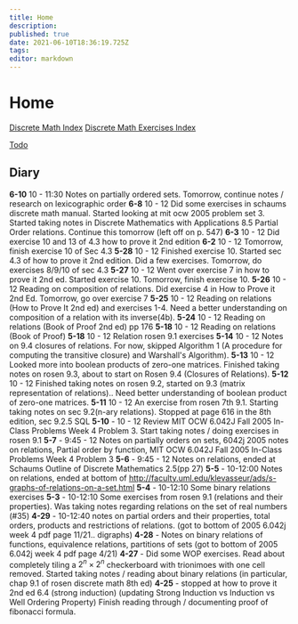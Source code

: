 ```yaml
---
title: Home
description: 
published: true
date: 2021-06-10T18:36:19.725Z
tags: 
editor: markdown
---
```


# Home
[Discrete Math Index](/mathematics/discrete-mathematics/index)
[Discrete Math Exercises Index](/mathematics/discrete-mathematics/problems-and-examples/index)


[Todo](/todo)

## Diary
**6-10** 10 - 11:30 Notes on partially ordered sets. Tomorrow, continue notes / research on lexicographic order 
**6-8** 10 - 12 Did some exercises in schaums discrete math manual. Started looking at mit ocw 2005 problem set 3. Started taking notes in Discrete Mathematics with Applications 8.5 Partial Order relations. Continue this tomorrow (left off on p. 547)
**6-3** 10 - 12 Did exercise 10 and 13 of 4.3 how to prove it 2nd edition
**6-2** 10 - 12 Tomorrow, finish exercise 10 of Sec 4.3
**5-28** 10 - 12 Finished exercise 10. Started sec 4.3 of how to prove it 2nd edition. Did a few exercises. Tomorrow, do exercises 8/9/10 of sec 4.3
**5-27** 10 - 12 Went over exercise 7 in how to prove it 2nd ed. Started exercise 10. Tomorrow, finish exercise 10.
**5-26** 10 - 12 Reading on composition of relations. Did exercise 4 in How to Prove it 2nd Ed. Tomorrow, go over exercise 7
**5-25** 10 - 12 Reading on relations (How to Prove It 2nd ed) and exercises 1-4. Need a better understanding on composition of a relation with its inverse(4b). 
**5-24** 10 - 12 Reading on relations (Book of Proof 2nd ed) pp 176
**5-18** 10 - 12 Reading on relations (Book of Proof)
**5-18** 10 - 12 Relation rosen 9.1 exercises
**5-14** 10 - 12 Notes on 9.4 closures of relations. For now, skipped Algorithm 1 (A procedure for computing the transitive closure) and Warshall's Algorithm).
**5-13** 10 - 12 Looked more into boolean products of zero-one matrices. Finished taking notes on rosen 9.3, about to start on Rosen 9.4 (Closures of Relations).
**5-12** 10 - 12 Finished taking notes on rosen 9.2, started on 9.3 (matrix representation of relations).. Need better understanding of boolean product of zero-one matrices.
**5-11** 10 - 12 An exercise from rosen 7th 9.1. Starting taking notes on sec 9.2(n-ary relations). Stopped at page 616 in the 8th edition, sec 9.2.5 SQL
**5-10** - 10 - 12 Review MIT OCW 6.042J Fall 2005 In-Class Problems Week 4 Problem 3. Start taking notes / doing exercises in rosen 9.1 
**5-7** - 9:45 - 12 Notes on partially orders on sets, 6042j 2005 notes on relations, Partial order by function, MIT OCW 6.042J Fall 2005 In-Class Problems Week 4 Problem 3
**5-6** - 9:45 - 12 Notes on relations, ended at Schaums Outline of Discrete Mathematics 2.5(pp 27)
**5-5** - 10-12:00 Notes on relations, ended at bottom of http://faculty.uml.edu/klevasseur/ads/s-graphs-of-relations-on-a-set.html
**5-4** - 10-12:10 Some binary relations exercises
**5-3** - 10-12:10 Some exercises from rosen 9.1 (relations and their properties). Was taking notes regarding relations on the set of real numbers (#35)
**4-29** - 10-12:40 notes on partial orders and their properties, total orders, products and restrictions of relations. (got to bottom of 2005 6.042j week 4 pdf page 11/21.. digraphs)
**4-28** - Notes on binary relations of functions, equivalence relations, partitions of sets (got to bottom of 2005 6.042j week 4 pdf page 4/21)
**4-27** - Did some WOP exercises. Read about completely tiling a $2^n \times 2^n$ checkerboard with trionimoes with one cell removed. Started taking notes / reading about binary relations (in particular, chap 9.1 of rosen discrete math 8th ed)
**4-25** - stopped at how to prove it 2nd ed 6.4 (strong induction) (updating Strong Induction vs Induction vs Well Ordering Property) Finish reading through / documenting proof of fibonacci formula.